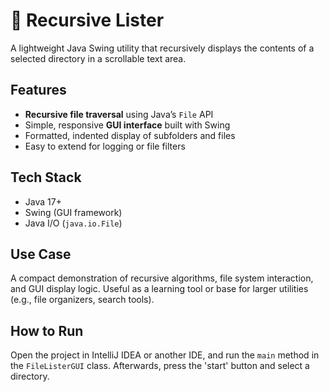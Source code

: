 # 📂 Recursive Lister

A lightweight Java Swing utility that recursively displays the contents of a selected directory in a scrollable text area.

## Features

- **Recursive file traversal** using Java’s `File` API
- Simple, responsive **GUI interface** built with Swing
- Formatted, indented display of subfolders and files
- Easy to extend for logging or file filters

## Tech Stack

- Java 17+
- Swing (GUI framework)
- Java I/O (`java.io.File`)

## Use Case

A compact demonstration of recursive algorithms, file system interaction, and GUI display logic. Useful as a learning tool or base for larger utilities (e.g., file organizers, search tools).

## How to Run

Open the project in IntelliJ IDEA or another IDE, and run the `main` method in the `FileListerGUI` class. Afterwards, press the 'start' button and select a directory.